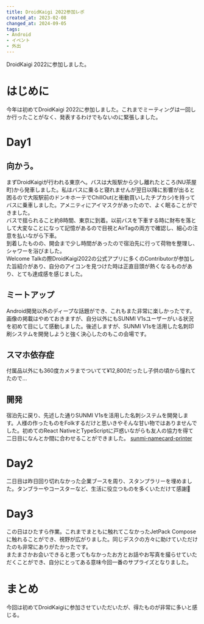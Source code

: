 ```yaml
---
title: DroidKaigi 2022参加レポ
created_at: 2023-02-08
changed_at: 2024-09-05
tags:
- Android
- イベント
- 外出
---
```


DroidKaigi 2022に参加しました。

# はじめに
今年は初めてDroidKaigi 2022に参加しました。これまでミーティングは一回しか行ったことがなく、発表するわけでもないのに緊張しました。

# Day1
## 向かう。
まずDroidKaigiが行われる東京へ。バスは大阪駅から少し離れたところ(NU茶屋町)から発車しました。私はバスに乗ると寝れませんが翌日以降に影響が出ると困るので大阪駅前のドンキホーテでChillOut(と衝動買いしたチプカシ)を持ってバスに乗車しました。アメニティにアイマスクがあったので、よく眠ることができました。<br>
バスで揺られること約8時間、東京に到着。以前バスを下車する時に財布を落として大変なことになって記憶があるので目視とAirTagの両方で確認し、細心の注意を払いながら下車。<br>
到着したものの、開会まで少し時間があったので宿泊先に行って荷物を整理し、シャワーを浴びました。<br>
Welcome Talkの際DroidKaigi2022の公式アプリに多くのContributorが参加した旨紹介があり、自分のアイコンを見つけた時は正直目頭が熱くなるものがあり、とても達成感を感じました。
##  ミートアップ
Android開発以外のディープな話題ができ、これもまた非常に楽しかったです。画像の掲載はやめておきますが、自分以外にもSUNMI V1sユーザーがいる状況を初めて目にして感動しました。後述しますが、SUNMI V1sを活用した名刺印刷システムを開発しようと強く決心したのもこの会場です。
## スマホ依存症
付属品以外にも360度カメラまでついてて¥12,800だったし子供の頃から憧れてたので...
## 開発
宿泊先に戻り、先述した通りSUNMI V1sを活用した名刺システムを開発します。人様の作ったものをFolkするだけと思いきやそんな甘い物ではありませんでした。初めてのReact NativeとTypeScriptに戸惑いながらも友人の協力を得て二日目になんとか間に合わせることができました。
[sunmi-namecard-printer](Hamachi-geek/sunmi-namecard-printer "sunmi-namecard-printer")

# Day2
二日目は昨日回り切れなかった企業ブースを周り、スタンプラリーを埋めました。タンブラーやコースターなど、生活に役立つものを多くいただけて感謝🙏

# Day3
この日はひたすら作業。これまでまともに触れてこなかったJetPack Composeに触れることができ、視野が広がりました。同じデスクの方々に助けていただけたのも非常にありがたかったです。<br>
またまさかお会いできると思ってもなかったお方とお話やお写真を撮らせていただくことができ、自分にとってある意味今回一番のサプライズとなりました。
# まとめ
今回は初めてDroidKaigiに参加させていただいたが、得たものが非常に多いと感じる。